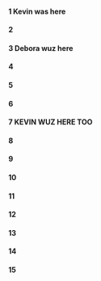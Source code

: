 #### 1 Kevin was here
#### 2
#### 3 Debora wuz here 
#### 4
#### 5
#### 6
#### 7 KEVIN WUZ HERE TOO
#### 8
#### 9
#### 10
#### 11
#### 12
#### 13
#### 14
#### 15